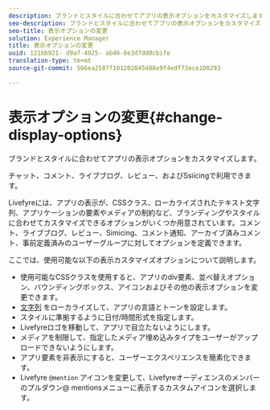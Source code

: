 ```yaml
---
description: ブランドとスタイルに合わせてアプリの表示オプションをカスタマイズします。
seo-description: ブランドとスタイルに合わせてアプリの表示オプションをカスタマイズします。
seo-title: 表示オプションの変更
solution: Experience Manager
title: 表示オプションの変更
uuid: 121bb921- d9a7-4925- ab46-8e3d7dd0cbife
translation-type: tm+mt
source-git-commit: 566ea2587f101202045488e9f4edf73ece100293

---
```



# 表示オプションの変更{#change-display-options}

ブランドとスタイルに合わせてアプリの表示オプションをカスタマイズします。

チャット、コメント、ライブブログ、レビュー、およびSsiicingで利用できます。

Livefyreには、アプリの表示が、CSSクラス、ローカライズされたテキスト文字列、アプリケーションの要素やメディアの制約など、ブランディングやスタイルに合わせてカスタマイズできるオプションがいくつか用意されています。コメント、ライブブログ、レビュー、Simicing、コメント通知、アーカイブ済みコメント、事前定義済みのユーザーグループに対してオプションを定義できます。

ここでは、使用可能な以下の表示カスタマイズオプションについて説明します。

* 使用可能なCSSクラスを使用すると、アプリのdiv要素、並べ替えオプション、バウンディングボックス、アイコンおよびその他の表示オプションを変更できます。
* [文字列](/help/using/c-settings-other/c-translation-sets/c-localize-strings.md) をローカライズして、アプリの言語とトーンを設定します。
* スタイルに準拠するように日付/時間形式を指定します。
* Livefyreロゴを移動して、アプリで目立たないようにします。
* メディアを制限して、指定したメディア埋め込みタイプをユーザーがアップロードできないようにします。
* アプリ要素を非表示にすると、ユーザーエクスペリエンスを簡素化できます。
* Livefyre `@mention` アイコンを変更して、Livefyreオーディエンスのメンバーのプルダウン@ mentionsメニューに表示するカスタムアイコンを選択します。

